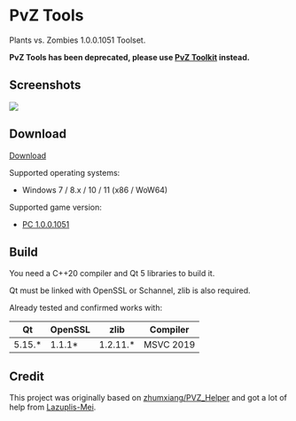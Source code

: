 
# PvZ Tools

Plants vs. Zombies 1.0.0.1051 Toolset.

**PvZ Tools has been deprecated, please use [PvZ Toolkit](https://github.com/lmintlcx/pvztoolkit/) instead.**

## Screenshots

![](https://github.com/lmintlcx/pvztools/raw/master/screenshots/pvztools_preview.webp)

## Download

[Download](https://pvz.lmintlcx.com/tools/)

Supported operating systems:

- Windows 7 / 8.x / 10 / 11  (x86 / WoW64)

Supported game version:

- [PC 1.0.0.1051](https://pvz.lmintlcx.com/download/)

## Build

You need a C++20 compiler and Qt 5 libraries to build it.

Qt must be linked with OpenSSL or Schannel, zlib is also required.

Already tested and confirmed works with:

| Qt      | OpenSSL | zlib      | Compiler  |
| ------- | ------- | --------- | --------- |
| 5.15.\* | 1.1.1\* | 1.2.11.\* | MSVC 2019 |

## Credit

This project was originally based on [zhumxiang/PVZ_Helper](https://github.com/zhumxiang/PVZ_Helper) and got a lot of help from [Lazuplis-Mei](https://github.com/Lazuplis-Mei).
